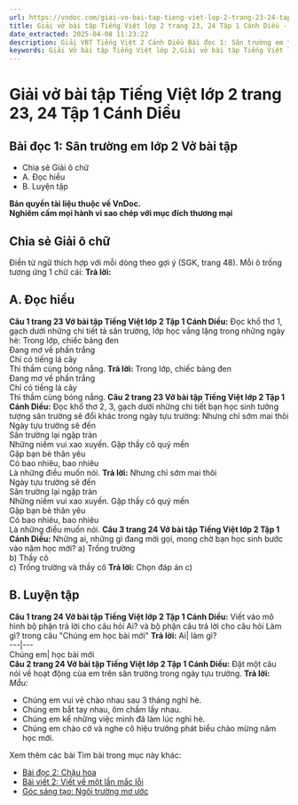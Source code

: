 ```yaml
---
url: https://vndoc.com/giai-vo-bai-tap-tieng-viet-lop-2-trang-23-24-tap-1-canh-dieu-321225
title: Giải vở bài tập Tiếng Việt lớp 2 trang 23, 24 Tập 1 Cánh Diều - VnDoc.com
date_extracted: 2025-04-08 11:23:22
description: Giải VBT Tiếng Việt 2 Cánh Diều Bài đọc 1: Sân trường em trang 23 được biên soạn nhằm giúp các em HS học tập tốt môn Tiếng Việt lớp 2 Cánh Diều. Mời các bạn tham khảo.
keywords: Giải Vở bài tập Tiếng Việt lớp 2,Giải vở bài tập Tiếng Việt lớp 2 trang 23 Tập 1 Cánh Diều,Giải Bài đọc 1 Sân trường em lớp 2 Cánh Diều Vở bài tập,Bài 6 Em yêu trường em lớp 2 Vở bài tập,Giải VBT Tiếng Việt lớp 2 Tập 1 trang 23 Cánh Diều,Giải Bài đọc 1 Sân trường em lớp 2 Cánh Diều,Giải vbt Tiếng Việt lớp 2
---
```


# Giải vở bài tập Tiếng Việt lớp 2 trang 23, 24 Tập 1 Cánh Diều
## **Bài đọc 1: Sân trường em lớp 2 Vở bài tập**
  * Chia sẻ Giải ô chữ
  * A. Đọc hiểu
  * B. Luyện tập

**Bản quyền tài liệu thuộc về VnDoc.**  
**Nghiêm cấm mọi hành vi sao chép với mục đích thương mại**
## **Chia sẻ Giải ô chữ**
Điền từ ngữ thích hợp với mỗi dòng theo gợi ý \(SGK, trang 48\). Mỗi ô trống tương ứng 1 chữ cái:
**Trả lời:**
## **A. Đọc hiểu**
**Câu 1 trang 23 Vở bài tập Tiếng Việt lớp 2 Tập 1 Cánh Diều:** Đọc khổ thơ 1, gạch dưới những chi tiết tả sân trường, lớp học vắng lặng trong những ngày hè:
Trong lớp, chiếc bảng đen  
Đang mơ về phấn trắng  
Chỉ có tiếng lá cây  
Thì thầm cùng bóng nắng.
**Trả lời:**
Trong lớp, chiếc bảng đen  
Đang mơ về phấn trắng  
Chỉ có tiếng lá cây  
Thì thầm cùng bóng nắng.
**Câu 2 trang 23 Vở bài tập Tiếng Việt lớp 2 Tập 1 Cánh Diều:** Đọc khổ thơ 2, 3, gạch dưới những chi tiết bạn học sinh tưởng tượng sân trường sẽ đổi khác trong ngày tựu trường:
Nhưng chỉ sớm mai thôi  
Ngày tựu trường sẽ đến  
Sân trường lại ngập tràn  
Những niềm vui xao xuyến.
Gặp thầy cô quý mến  
Gặp bạn bè thân yêu  
Có bao nhiêu, bao nhiêu  
Là những điều muốn nói.
**Trả lời:**
Nhưng chỉ sớm mai thôi  
Ngày tựu trường sẽ đến  
Sân trường lại ngập tràn  
Những niềm vui xao xuyến.
Gặp thầy cô quý mến  
Gặp bạn bè thân yêu  
Có bao nhiêu, bao nhiêu  
Là những điều muốn nói.
**Câu 3 trang 24 Vở bài tập Tiếng Việt lớp 2 Tập 1 Cánh Diều:** Những ai, những gì đang mời gọi, mong chờ bạn học sinh bước vào năm học mới?
a\) Trống trường  
b\) Thầy cô  
c\) Trống trường và thầy cô
**Trả lời:**
Chọn đáp án c\)
## **B. Luyện tập**
**Câu 1 trang 24 Vở bài tập Tiếng Việt lớp 2 Tập 1 Cánh Diều:** Viết vào mô hình bộ phận trả lời cho câu hỏi Ai? và bộ phận câu trả lời cho câu hỏi Làm gì? trong câu "Chúng em học bài mới"
**Trả lời:**
Ai| làm gì?  
---|---  
Chúng em| học bài mới  
**Câu 2 trang 24 Vở bài tập Tiếng Việt lớp 2 Tập 1 Cánh Diều:** Đặt một câu nói về hoạt động cùa em trên sân trường trong ngày tựu trường.
**Trả lời:**
_Mẫu:_
  * Chúng em vui vẻ chào nhau sau 3 tháng nghỉ hè.
  * Chúng em bắt tay nhau, ôm chầm lấy nhau.
  * Chúng em kể những việc mình đã làm lúc nghỉ hè.
  * Chúng em chào cờ và nghe cô hiệu trưởng phát biểu chào mừng năm học mới.

Xem thêm các bài Tìm bài trong mục này khác:
  * [Bài đọc 2: Chậu hoa](</giai-vo-bai-tap-tieng-viet-lop-2-trang-24-25-tap-1-canh-dieu-321230>)
  * [Bài viết 2: Viết về một lần mắc lỗi](</giai-vo-bai-tap-tieng-viet-lop-2-trang-26-tap-1-canh-dieu-321241>)
  * [Góc sáng tạo: Ngôi trường mơ ước](</giai-vo-bai-tap-tieng-viet-lop-2-trang-27-tap-1-canh-dieu-321242>)

